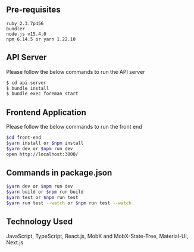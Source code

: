
## Pre-requisites
```
ruby 2.3.7p456
bundler
node.js v15.4.0
npm 6.14.5 or yarn 1.22.10
```

## API Server
Please follow the below commands to run the API server  

```bash
$ cd api-server
$ bundle install
$ bundle exec foreman start
```

## Frontend Application
Please follow the below commands to run the front end 
```bash
$cd front-end
$yarn install or $npm install
$yarn dev or $npm run dev
open http://localhost:3000/
```

## Commands in package.json
```bash
$yarn dev or $npm run dev
$yarn build or $npm run build
$yarn test or $npm run test
$yarn run test --watch or $npm run test --watch
```

## Technology Used

JavaScript, 
TypeScript,
React.js,
MobX and MobX-State-Tree,
Material-UI,
Next.js
